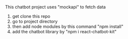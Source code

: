 This chatbot project uses "mockapi" to fetch data

1. get clone this repo
2. go to project directory
3. then add node modules by this command "npm install"
4. add the chatbot library by "npm i react-chatbot-kit" 
